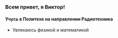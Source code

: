 ### Всем привет, я Виктор!
#### Учусь в Политехе на направлении Радиотехника
- Увлекаюсь физикой и математикой
<!--
**ViktorP08/ViktorP08** is a ✨ _special_ ✨ repository because its `README.md` (this file) appears on your GitHub profile.

Here are some ideas to get you started:
1. Пункт первый
- 🔭 I’m currently working on ...
- 🌱 I’m currently learning ...
- 👯 I’m looking to collaborate on ...
- 🤔 I’m looking for help with ...
- 💬 Ask me about ...
- 📫 How to reach me: ...
- 😄 Pronouns: ...
- ⚡ Fun fact: ...
-->
